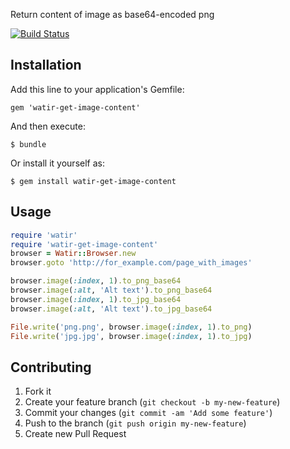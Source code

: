 Return content of image as base64-encoded png

[![Build Status](https://travis-ci.org/a0s/watir-get-image-content.png?branch=master)](https://travis-ci.org/a0s/watir-get-image-content)

## Installation

Add this line to your application's Gemfile:

    gem 'watir-get-image-content'

And then execute:

    $ bundle

Or install it yourself as:

    $ gem install watir-get-image-content

## Usage

```ruby
require 'watir'
require 'watir-get-image-content'
browser = Watir::Browser.new
browser.goto 'http://for_example.com/page_with_images'

browser.image(:index, 1).to_png_base64        
browser.image(:alt, 'Alt text').to_png_base64
browser.image(:index, 1).to_jpg_base64
browser.image(:alt, 'Alt text').to_jpg_base64

File.write('png.png', browser.image(:index, 1).to_png)
File.write('jpg.jpg', browser.image(:index, 1).to_jpg)
```

## Contributing

1. Fork it
2. Create your feature branch (`git checkout -b my-new-feature`)
3. Commit your changes (`git commit -am 'Add some feature'`)
4. Push to the branch (`git push origin my-new-feature`)
5. Create new Pull Request
